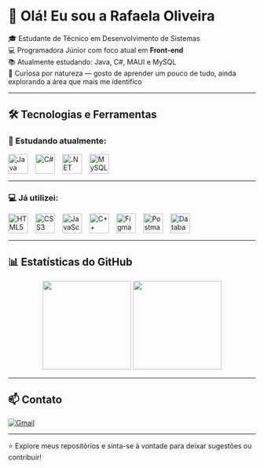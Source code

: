 # 👋 Olá! Eu sou a Rafaela Oliveira

🎓 Estudante de Técnico em Desenvolvimento de Sistemas  
💻 Programadora Júnior com foco atual em **Front-end**  
📚 Atualmente estudando: Java, C#, MAUI e MySQL  
🌱 Curiosa por natureza — gosto de aprender um pouco de tudo, ainda explorando a área que mais me identifico

---

## 🛠️ Tecnologias e Ferramentas

### 📘 Estudando atualmente:
<div style="display: flex; gap: 15px;">
  <img src="https://cdn.jsdelivr.net/gh/devicons/devicon/icons/java/java-original.svg" width="40" title="Java" />
  <img src="https://cdn.jsdelivr.net/gh/devicons/devicon/icons/csharp/csharp-original.svg" width="40" title="C#" />
  <img src="https://cdn.jsdelivr.net/gh/devicons/devicon/icons/dotnet/dotnet-original.svg" width="40" title=".NET MAUI" />
  <img src="https://cdn.jsdelivr.net/gh/devicons/devicon/icons/mysql/mysql-original.svg" width="40" title="MySQL" />
</div>

---

### 💻 Já utilizei:
<div style="display: flex; gap: 15px; flex-wrap: wrap;">
  <img src="https://cdn.jsdelivr.net/gh/devicons/devicon/icons/html5/html5-original.svg" width="40" title="HTML5" />
  <img src="https://cdn.jsdelivr.net/gh/devicons/devicon/icons/css3/css3-original.svg" width="40" title="CSS3" />
  <img src="https://cdn.jsdelivr.net/gh/devicons/devicon/icons/javascript/javascript-original.svg" width="40" title="JavaScript" />
  <img src="https://cdn.jsdelivr.net/gh/devicons/devicon/icons/cplusplus/cplusplus-original.svg" width="40" title="C++" />
  <img src="https://cdn.jsdelivr.net/gh/devicons/devicon/icons/figma/figma-original.svg" width="40" title="Figma" />
  <img src="https://cdn.jsdelivr.net/gh/devicons/devicon/icons/postman/postman-icon.svg" width="40" title="Postman" />
  <img src="https://cdn.jsdelivr.net/gh/devicons/devicon/icons/sqlite/sqlite-original.svg" width="40" title="Database Design" />
</div>

---

## 📊 Estatísticas do GitHub

<div align="center">
  <img height="180em" src="https://github-readme-stats.vercel.app/api?username=rafaela-oliveira21&show_icons=true&theme=radical&hide_border=true&count_private=true" />
  <img height="180em" src="https://github-readme-stats.vercel.app/api/top-langs/?username=rafaela-oliveira21&layout=compact&langs_count=8&theme=radical&hide_border=true" />
</div>

---

## 📫 Contato

[![Gmail](https://img.shields.io/badge/-rafalelaoliveira20@gmail.com-D14836?style=flat-square&logo=gmail&logoColor=white)](mailto:rafalelaoliveira20@gmail.com)

---

⭐ Explore meus repositórios e sinta-se à vontade para deixar sugestões ou contribuir!
